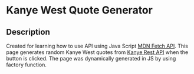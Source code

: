 # Kanye West Quote Generator

## Description

Created for learning how to use API using Java Script [MDN Fetch API](https://developer.mozilla.org/en-US/docs/Web/API/Fetch_API).
This page generates random Kanye West quotes from [Kanye Rest API](https://kanye.rest/) when the button is clicked.
The page was dynamically generated in JS by using factory function.
